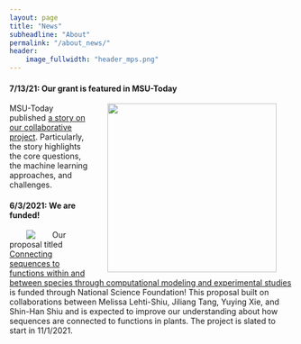 ```yaml
---
layout: page
title: "News"
subheadline: "About"
permalink: "/about_news/"
header:
    image_fullwidth: "header_mps.png"
---
```


#### 7/13/21: Our grant is featured in MSU-Today

<img src="https://msutoday.msu.edu/-/media/assets/msutoday/images/2021/decoding-crop-genetics-with-artificial-intelligence/banner_tomato_dna.jpg" width="300" Hspace="30" align="right">MSU-Today published [a story on our collaborative project](https://msutoday.msu.edu/news/2021/decoding-crop-genetics-with-artificial-intelligence). Particularly, the story highlights the core questions, the machine learning approaches, and challenges.

#### 6/3/2021: We are funded!

<img src="https://nsf.gov/images/logos/NSF_4-Color_bitmap_Logo_thumb.jpg" Hspace="30" align="left">Our proposal titled [Connecting sequences to functions within and between species through computational modeling and experimental studies](https://www.nsf.gov/awardsearch/showAward?AWD_ID=2107215&HistoricalAwards=false) is funded through National Science Foundation! This proposal built on collaborations between Melissa Lehti-Shiu, Jiliang Tang, Yuying Xie, and Shin-Han Shiu and is expected to improve our understanding about how sequences are connected to functions in plants. The project is slated to start in 11/1/2021.


